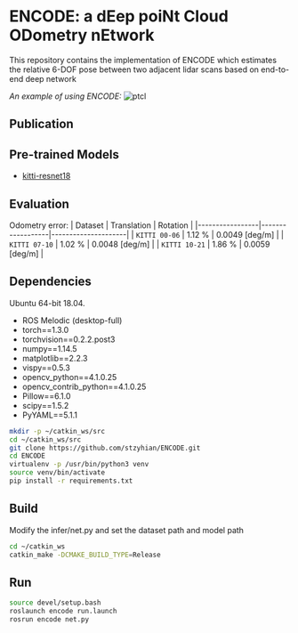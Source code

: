 # ENCODE: a dEep poiNt Cloud ODometry nEtwork

This repository contains the implementation of ENCODE which estimates the relative 6-DOF pose between two adjacent lidar scans based on end-to-end deep network

_An example of using ENCODE:_
![ptcl](./images/encode.gif)

## Publication

## Pre-trained Models

- [kitti-resnet18](https://drive.google.com/file/d/1nobeoluR9XjWoHrb_1jo9iMolX9ofLN1/view?usp=sharing)

## Evaluation

Odometry error:
| Dataset         | Translation      | Rotation            |
|-----------------|------------------|---------------------|
| `KITTI 00-06`   | 1.12 %           | 0.0049 [deg/m]      |
| `KITTI 07-10`   | 1.02 %           | 0.0048 [deg/m]      |
| `KITTI 10-21`   | 1.86 %           | 0.0059 [deg/m]      |

## Dependencies

Ubuntu 64-bit 18.04.

* ROS Melodic (desktop-full)
* torch==1.3.0
* torchvision==0.2.2.post3
* numpy==1.14.5
* matplotlib==2.2.3
* vispy==0.5.3
* opencv_python==4.1.0.25
* opencv_contrib_python==4.1.0.25
* Pillow==6.1.0
* scipy==1.5.2
* PyYAML==5.1.1

```bash
mkdir -p ~/catkin_ws/src
cd ~/catkin_ws/src
git clone https://github.com/stzyhian/ENCODE.git
cd ENCODE
virtualenv -p /usr/bin/python3 venv
source venv/bin/activate
pip install -r requirements.txt
```

## Build
Modify the infer/net.py and set the dataset path and model path
```bash
cd ~/catkin_ws
catkin_make -DCMAKE_BUILD_TYPE=Release
```
## Run

```bash
source devel/setup.bash
roslaunch encode run.launch
rosrun encode net.py
```